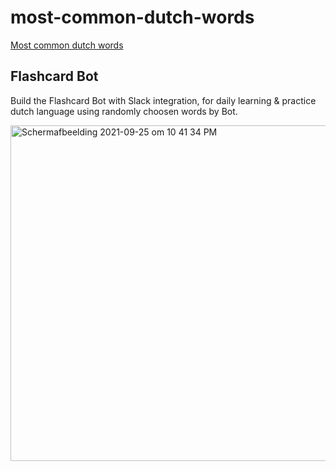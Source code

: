 # most-common-dutch-words
[Most common dutch words](https://1000mostcommonwords.com/1000-most-common-dutch-words/)

## Flashcard Bot
Build the Flashcard Bot with Slack integration, for daily learning & practice dutch language using randomly choosen words by Bot.


<img width="537" alt="Schermafbeelding 2021-09-25 om 10 41 34 PM" src="https://user-images.githubusercontent.com/5364500/134785503-c00d5c3e-11a0-4ef1-81a9-9f5e5b5e2030.png">

